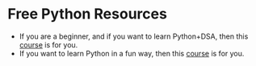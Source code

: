 # Free Python Resources 
- If you are a beginner, and if you want to learn Python+DSA, then this [course](https://nptel.ac.in/courses/106106145) is for you.
- If you want to learn Python in a fun way, then this [course](https://nptel.ac.in/courses/106106182) is for you.
